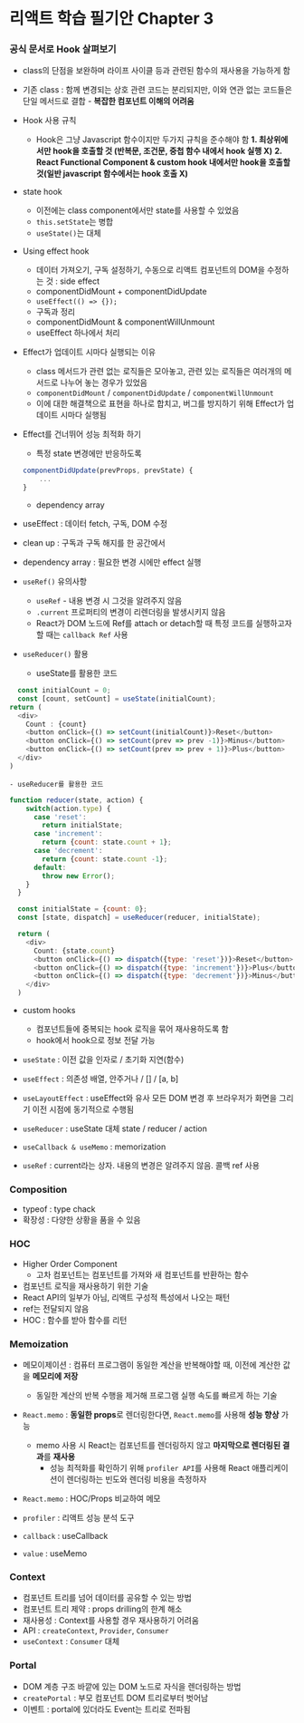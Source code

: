# 리액트 학습 필기안 Chapter 3

### 공식 문서로 Hook 살펴보기
- class의 단점을 보완하며 라이프 사이클 등과 관련된 함수의 재사용을 가능하게 함
- 기존 class : 함께 변경되는 상호 관련 코드는 분리되지만, 이와 연관 없는 코드들은 단일 메서드로 결합 - **복잡한 컴포넌트 이해의 어려움**

- Hook 사용 규칙
    -  Hook은 그냥 Javascript 함수이지만 두가지 규칙을 준수해야 함
        **1. 최상위에서만 hook을 호출할 것 (반복문, 조건문, 중첩 함수 내에서 hook 실행 X)**
        **2. React Functional Component & custom hook 내에서만 hook을 호출할 것(일반 javascript 함수에서는 hook 호출 X)**

- state hook
    - 이전에는 class component에서만 state를 사용할 수 있었음
    - `this.setState`는 병합
    - `useState()`는 대체

- Using effect hook
    - 데이터 가져오기, 구독 설정하기, 수동으로 리액트 컴포넌트의 DOM을 수정하는 것 : side effect
    - componentDidMount + componentDidUpdate
    - `useEffect(() => {});`
    - 구독과 정리
    - componentDidMount & componentWillUnmount
    - useEffect 하나에서 처리

- Effect가 업데이트 시마다 실행되는 이유  
    - class 메서드가 관련 없는 로직들은 모아놓고, 관련 있는 로직들은 여러개의 메서드로 나누어 놓는 경우가 있었음
    - `componentDidMount` / `componentDidUpdate` / `componentWillUnmount`
    - 이에 대한 해결책으로 표현을 하나로 합치고, 버그를 방지하기 위해 Effect가 업데이트 시마다 실행됨

- Effect를 건너뛰어 성능 최적화 하기
    - 특정 state 변경에만 반응하도록
    ```js
    componentDidUpdate(prevProps, prevState) {
        ...
    }
    ```
    - dependency array

- useEffect : 데이터 fetch, 구독, DOM 수정
- clean up : 구독과 구독 해지를 한 공간에서
- dependency array : 필요한 변경 시에만 effect 실행

- `useRef()` 유의사항 
    - `useRef` - 내용 변경 시 그것을 알려주지 않음
    - `.current` 프로퍼티의 변경이 리렌더링을 발생시키지 않음
    - React가 DOM 노드에 Ref를 attach or detach할 때 특정 코드를 실행하고자 할 때는 `callback Ref` 사용

- `useReducer()` 활용
    - useState를 활용한 코드
```js
  const initialCount = 0;
  const [count, setCount] = useState(initialCount);
return (
  <div>
    Count : {count}
    <button onClick={() => setCount(initialCount)}>Reset</button>
    <button onClick={() => setCount(prev => prev -1)}>Minus</button>
    <button onClick={() => setCount(prev => prev + 1)}>Plus</button>
  </div>
)
```
    - useReducer를 활용한 코드
```js
function reducer(state, action) {
    switch(action.type) {
      case 'reset':
        return initialState;
      case 'increment':
        return {count: state.count + 1};
      case 'decrement':
        return {count: state.count -1};
      default:
        throw new Error();
    }
  }

  const initialState = {count: 0};
  const [state, dispatch] = useReducer(reducer, initialState);

  return (
    <div>
      Count: {state.count}
      <button onClick={() => dispatch({type: 'reset'})}>Reset</button>
      <button onClick={() => dispatch({type: 'increment'})}>Plus</button>
      <button onClick={() => dispatch({type: 'decrement'})}>Minus</button>
    </div>
  )
```

- custom hooks
    - 컴포넌트들에 중복되는 hook 로직을 묶어 재사용하도록 함
    - hook에서 hook으로 정보 전달 가능

- `useState` : 이전 값을 인자로 / 초기화 지연(함수)
- `useEffect` : 의존성 배열, 안주거나 / [] / [a, b]
- `useLayoutEffect` : useEffect와 유사 모든 DOM 변경 후 브라우저가 화면을 그리기 이전 시점에 동기적으로 수행됨
- `useReducer` : useState 대체 state / reducer / action
- `useCallback & useMemo` : memorization
- `useRef` : current라는 상자. 내용의 변경은 알려주지 않음. 콜백 ref 사용

### Composition
- typeof : type chack
- 확장성 : 다양한 상황을 품을 수 있음

### HOC
- Higher Order Component
    - 고차 컴포넌트는 컴포넌트를 가져와 새 컴포넌트를 반환하는 함수
- 컴포넌트 로직을 재사용하기 위한 기술
- React API의 일부가 아님, 리액트 구성적 특성에서 나오는 패턴
- ref는 전달되지 않음
- HOC : 함수를 받아 함수를 리턴

### Memoization
- 메모이제이션 : 컴퓨터 프로그램이 동일한 계산을 반복해야할 때, 이전에 계산한 값을 **메모리에 저장**
  - 동일한 계산의 반복 수행을 제거해 프로그램 실행 속도를 빠르게 하는 기술
- `React.memo` : **동일한 props**로 렌더링한다면, `React.memo`를 사용해 **성능 향상** 가능
  - memo 사용 시 React는 컴포넌트를 렌더링하지 않고 **마지막으로 렌더링된 결과**를 **재사용**
    - 성능 최적화를 확인하기 위해 `profiler API`를 사용해 React 애플리케이션이 렌더링하는 빈도와 렌더링 비용을 측정하자

- `React.memo` : HOC/Props 비교하여 메모
- `profiler` : 리액트 성능 분석 도구
- `callback` : useCallback
- `value` : useMemo

### Context
- 컴포넌트 트리를 넘어 데이터를 공유할 수 있는 방법
- 컴포넌트 트리 제약 : props drilling의 한계 해소
- 재사용성 : Context를 사용할 경우 재사용하기 어려움
- API : `createContext`, `Provider`, `Consumer`
- `useContext` : `Consumer` 대체

### Portal
- DOM 계층 구조 바깥에 있는 DOM 노드로 자식을 렌더링하는 방법
- `createPortal` : 부모 컴포넌트 DOM 트리로부터 벗어남
- 이벤트 : portal에 있더라도 Event는 트리로 전파됨